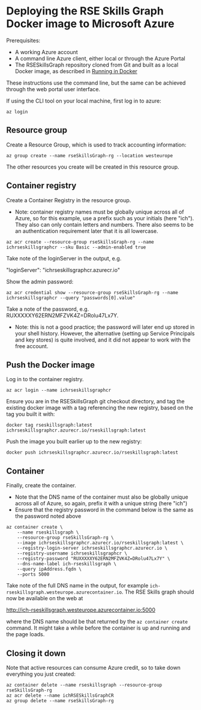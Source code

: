 
# Deploying the RSE Skills Graph Docker image to Microsoft Azure

Prerequisites:

- A working Azure account
- A command line Azure client, either local or through the Azure Portal
- The RSESkillsGraph repository cloned from Git and built as a local Docker image, as described in [Running in Docker](RunningInDocker)

These instructions use the command line, but the same can be achieved through the web portal user interface.

If using the CLI tool on your local machine, first log in to azure:

```
az login
```

## Resource group

Create a Resource Group, which is used to track accounting information:

```
az group create --name rseSkillsGraph-rg --location westeurope
```

The other resources you create will be created in this resource group.

## Container registry

Create a Container Registry in the resource group.

- Note: container registry names must be globally unique across all of Azure, so for this example, use a prefix such as your initials (here "ich").  They also can only contain letters and numbers.  There also seems to be an authentication requirement later that it is all lowercase.

```
az acr create --resource-group rseSkillsGraph-rg --name ichrseskillsgraphcr --sku Basic --admin-enabled true
```

Take note of the loginServer in the output, e.g. 

  "loginServer": "ichrseskillsgraphcr.azurecr.io"

Show the admin password:

```
az acr credential show --resource-group rseSkillsGraph-rg --name ichrseskillsgraphcr --query "passwords[0].value"
```

Take a note of the password, e.g. RUXXXXXY62ERN2MFZVK4Z=DRolu47Lx7Y.

- Note: this is not a good practice; the password will later end up stored in your shell history.  However, the alternative (setting up Service Principals and key stores) is quite involved, and it did not appear to work with the free account.

## Push the Docker image

Log in to the container registry.

```
az acr login --name ichrseskillsgraphcr
```

Ensure you are in the RSESkillsGraph git checkout directory, and tag the existing docker image with a tag referencing the new registry, based on the tag you built it with:

```
docker tag rseskillsgraph:latest ichrseskillsgraphcr.azurecr.io/rseskillsgraph:latest
```

Push the image you built earlier up to the new registry:

```
docker push ichrseskillsgraphcr.azurecr.io/rseskillsgraph:latest
```

## Container

Finally, create the container.

- Note that the DNS name of the container must also be globally unique across all of Azure, so again, prefix it with a unique string (here "ich")
- Ensure that the registry password in the command below is the same as the password noted above

```
az container create \
    --name rseskillsgraph \
    --resource-group rseSkillsGraph-rg \
    --image ichrseskillsgraphcr.azurecr.io/rseskillsgraph:latest \
    --registry-login-server ichrseskillsgraphcr.azurecr.io \
    --registry-username ichrseskillsgraphcr \
    --registry-password "RUXXXXXY62ERN2MFZVK4Z=DRolu47Lx7Y" \
    --dns-name-label ich-rseskillsgraph \
    --query ipAddress.fqdn \
    --ports 5000
```

Take note of the full DNS name in the output, for example ```ich-rseskillsgraph.westeurope.azurecontainer.io```.  The RSE Skills graph should now be available on the web at

  http://ich-rseskillsgraph.westeurope.azurecontainer.io:5000

where the DNS name should be that returned by the ```az container create``` command.  It might take a while before the container is up and running and the page loads.

## Closing it down

Note that active resources can consume Azure credit, so to take down everything you just created:

```
az container delete --name rseskillsgraph --resource-group rseSkillsGraph-rg
az acr delete --name ichRSESkillsGraphCR
az group delete --name rseSkillsGraph-rg
```


